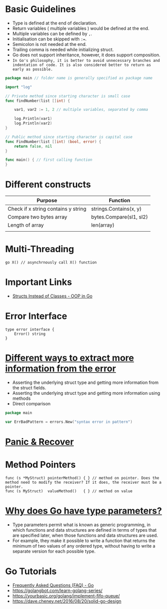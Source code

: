 
# Basic Guidelines
- Type is defined at the end of declaration.
- Return variables ( multiple variables ) would be defined at the end.
- Multiple variables can be defined by `,`.
- Initialisation can be skipped with `:=`.
- Semicolon is not needed at the end.
- Trailing comma is needed while initializing struct.
- Go does not support inheritance, however, it does support composition.
- `In Go's philosophy, it is better to avoid unnecessary branches and indentation of code. It is also considered better to return as early as possible.`


```go
package main // folder name is generally specified as package name

import "log"

// Private method since starting character is small case
func findNumber(list []int) {

	var1, var2 := 1, 2 // multiple variables, separated by comma

	log.Println(var1)
	log.Println(var2)
}

// Public method since starting character is capital case
func FindNumber(list []int) (bool, error) {
	return false, nil
}

func main() { // first calling function
}
```

# Different constructs

| Purpose                            | Function                |
|------------------------------------|-------------------------|
| Check if x string contains y string | strings.Contains(x, y)  |
| Compare two bytes array            | bytes.Compare(sl1, sl2) |
| Length of array                    | len(array)              |
|                                    |                         |

# Multi-Threading
````
go X() // asynchrnously call X() function
````

# Important Links
- [Structs Instead of Classes - OOP in Go](SampleCode/oop/employee/employees.go)

# Error Interface
````
type error interface {  
    Error() string
}
````

# [Different ways to extract more information from the error](https://golangbot.com/custom-errors/)
- Asserting the underlying struct type and getting more information from the struct fields.
- Asserting the underlying struct type and getting more information using methods
- Direct comparison
````go
package main

var ErrBadPattern = errors.New("syntax error in pattern")
````

# [Panic & Recover](https://golangbot.com/panic-and-recover/)

# Method Pointers
```
func (s *MyStruct) pointerMethod() { } // method on pointer. Does the method need to modify the receiver? If it does, the receiver must be a pointer. 
func (s MyStruct)  valueMethod()   { } // method on value
```

# [Why does Go have type parameters?](https://go.dev/doc/faq#overloading)
- Type parameters permit what is known as generic programming, in which functions and data structures are defined in terms of types that are specified later, when those functions and data structures are used. 
- For example, they make it possible to write a function that returns the minimum of two values of any ordered type, without having to write a separate version for each possible type.

# Go Tutorials
- [Frequently Asked Questions (FAQ) - Go](https://go.dev/doc/faq#overloading)
- https://golangbot.com/learn-golang-series/
- https://yourbasic.org/golang/implement-fifo-queue/
- https://dave.cheney.net/2016/08/20/solid-go-design


